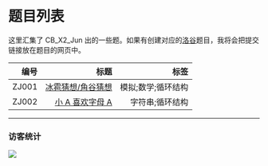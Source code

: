# 题目列表

这里汇集了 CB_X2_Jun 出的一些题。如果有创建对应的[洛谷](https://www.luogu.com.cn/)题目，我将会把提交链接放在题目的网页中。

|编号|标题|标签|
|-:|-:|-:|
|ZJ001|[冰雹猜想/角谷猜想](https://cb-x2-jun.github.io/problem/ZJ001)|模拟;数学;循环结构|
|ZJ002|[小 A 喜欢字母 A](https://cb-x2-jun.github.io/problem/ZJ002)|字符串;循环结构|

---
### 访客统计
![](https://flagcounter.me/e7K)
